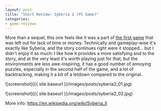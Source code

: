 ```yaml
---
layout: post
title: "Short Review: Syberia 2 (PC Game)"
categories:
- game-reviews
---
```


<p>
More than a sequel, this one feels like it was a part of <a href="http://blog.binarynonsense.com/2018/09/02/short-review-syberia-pc/">the first game</a> that was left out for lack of time or money. Technically and gameplay-wise it's exactly like Syberia, and the story continues right were it stopped... but I didn't enjoy it as much: I like how it provides a more satisfying end to the story, and at the very least it's worth playing just for that, but the environments are less awe-inspiring, it has a good number of annoying puzzles, especially in the second half of the game, and a lot of backtracking, making it a bit of a letdown compared to the original. 
</p>



![screenshot]({{ site.baseurl }}/images/posts/syberia2_01.jpg)

![screenshot]({{ site.baseurl }}/images/posts/syberia2_02.jpg)


<p>More info: <a href="https://en.wikipedia.org/wiki/Syberia_II">https://en.wikipedia.org/wiki/Syberia_II</a><p>